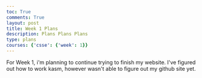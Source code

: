 ```yaml
---
toc: True
comments: True
layout: post
title: Week 1 Plans
description: Plans Plans Plans
type: plans
courses: {'csse': {'week': 1}}
---
```


For Week 1, i'm planning to continue trying to finish my website. I've figured out how to work kasm, however wasn't able to figure out my github site yet.

